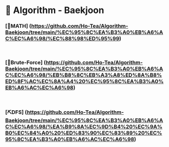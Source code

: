 # 🧸 Algorithm - Baekjoon

### [🧮MATH] (https://github.com/Ho-Tea/Algorithm-Baekjoon/tree/main/%EC%95%8C%EA%B3%A0%EB%A6%AC%EC%A6%98/%EC%88%98%ED%95%99) 
<br>

### [🔎Brute-Force] (https://github.com/Ho-Tea/Algorithm-Baekjoon/tree/main/%EC%95%8C%EA%B3%A0%EB%A6%AC%EC%A6%98/%EB%B8%8C%EB%A3%A8%ED%8A%B8%ED%8F%AC%EC%8A%A4%20%EC%95%8C%EA%B3%A0%EB%A6%AC%EC%A6%98)
<br>

### [⛏DFS] (https://github.com/Ho-Tea/Algorithm-Baekjoon/tree/main/%EC%95%8C%EA%B3%A0%EB%A6%AC%EC%A6%98/%EA%B9%8A%EC%9D%B4%20%EC%9A%B0%EC%84%A0%20%ED%83%90%EC%83%89%20%EC%95%8C%EA%B3%A0%EB%A6%AC%EC%A6%98)



